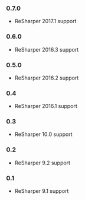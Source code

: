 ### 0.7.0 ###
- ReSharper 2017.1 support

### 0.6.0 ###
- ReSharper 2016.3 support

### 0.5.0 ###
- ReSharper 2016.2 support

### 0.4 ###
- ReSharper 2016.1 support

### 0.3 ###
- ReSharper 10.0 support

### 0.2 ###
- ReSharper 9.2 support

### 0.1 ###
- ReSharper 9.1 support
